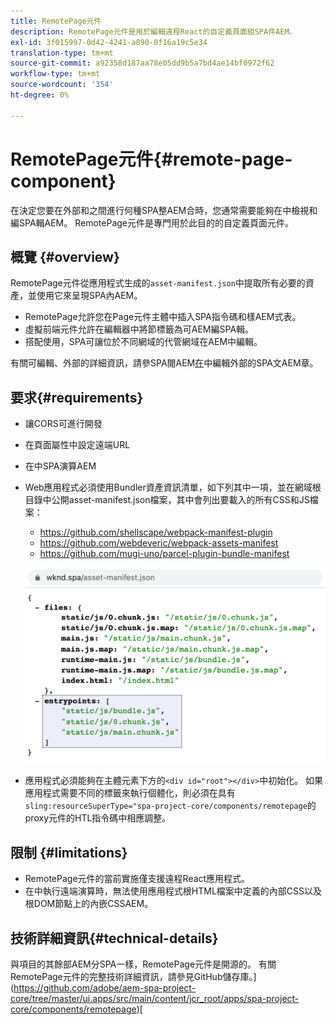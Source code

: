 ```yaml
---
title: RemotePage元件
description: RemotePage元件是用於編輯遠程React的自定義頁面組SPA件AEM。
exl-id: 3f015997-0d42-4241-a890-0f16a19c5e34
translation-type: tm+mt
source-git-commit: a92358d187aa78e05dd9b5a7bd4ae14bf0972f62
workflow-type: tm+mt
source-wordcount: '354'
ht-degree: 0%

---
```


# RemotePage元件{#remote-page-component}

在決定您要在外部和之間進行何種SPA整AEM合時，您通常需要能夠在中檢視和編SPA輯AEM。 RemotePage元件是專門用於此目的的自定義頁面元件。

## 概覽 {#overview}

RemotePage元件從應用程式生成的`asset-manifest.json`中提取所有必要的資產，並使用它來呈現SPA內AEM。

* RemotePage允許您在Page元件主體中插入SPA指令碼和樣AEM式表。
* 虛擬前端元件允許在編輯器中將節標籤為可AEM編SPA輯。
* 搭配使用，SPA可讓位於不同網域的代管網域在AEM中編輯。

有關可編輯、外部的詳細資訊，請參SPA閱AEM[在](spa-edit-external.md)中編輯外部的SPA文AEM章。

## 要求{#requirements}

* 讓CORS可進行開發
* 在頁面屬性中設定遠端URL
* 在中SPA演算AEM
* Web應用程式必須使用Bundler資產資訊清單，如下列其中一項，並在網域根目錄中公開asset-manifest.json檔案，其中會列出要載入的所有CSS和JS檔案：
   * https://github.com/shellscape/webpack-manifest-plugin
   * https://github.com/webdeveric/webpack-assets-manifest
   * https://github.com/mugi-uno/parcel-plugin-bundle-manifest

   ![入口點](assets/asset-manifest-entrypoints.png)

* 應用程式必須能夠在主體元素下方的`<div id="root"></div>`中初始化。 如果應用程式需要不同的標籤來執行個體化，則必須在具有`sling:resourceSuperType="spa-project-core/components/remotepage`的proxy元件的HTL指令碼中相應調整。

## 限制 {#limitations}

* RemotePage元件的當前實施僅支援遠程React應用程式。
* 在中執行遠端演算時，無法使用應用程式根HTML檔案中定義的內部CSS以及根DOM節點上的內嵌CSSAEM。

## 技術詳細資訊{#technical-details}

與項目的其餘部AEM分SPA一樣，RemotePage元件是開源的。 有關RemotePage元件的完整技術詳細資訊，請參見GitHub儲存庫。](https://github.com/adobe/aem-spa-project-core/tree/master/ui.apps/src/main/content/jcr_root/apps/spa-project-core/components/remotepage)[

